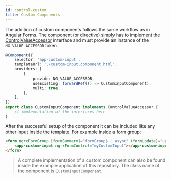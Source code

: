 ```yaml
---
id: control-custom
title: Custom Components
---
```


The addition of custom components follows the same workflow as in Angular Forms. The component (or directive) simply has to implement the [ControlValueAccessor](https://angular.io/api/forms/ControlValueAccessor) interface and must provide an instance of the `NG_VALUE_ACCESSOR` token.

```ts
@Component({
    selector: 'app-custom-input',
    templateUrl: './custom-input.component.html',
    providers: [
        {
            provide: NG_VALUE_ACCESSOR,
            useExisting: forwardRef(() => CustomInputComponent),
            multi: true,
        },
    ],
})
export class CustomInputComponent implements ControlValueAccessor {
    // implementation of the interfaces here
}
```

After the successful setup of the component it can be included like any other input inside the template. For example inside a form group:

```html
<form ngrxFormGroup [formSummary]="formGroup$ | async" (formUpdate)="updateFormGroup($event)">
    <app-custom-input ngrxFormControl="myCustomInput"></app-custom-input>
</form>
```

> A complete implementation of a custom component can also be found inside the example application of this repository. The class name of the component is `CustomInputComponent`.
